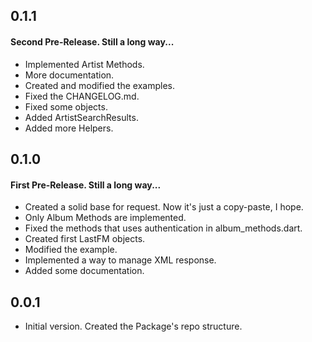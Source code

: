 ## 0.1.1
#### Second Pre-Release. Still a long way...

- Implemented Artist Methods.
- More documentation.
- Created and modified the examples.
- Fixed the CHANGELOG.md.
- Fixed some objects.
- Added ArtistSearchResults.
- Added more Helpers.

## 0.1.0
#### First Pre-Release. Still a long way...

- Created a solid base for request. Now it's just a copy-paste, I hope.
- Only Album Methods are implemented.
- Fixed the methods that uses authentication in album_methods.dart.
- Created first LastFM objects.
- Modified the example.
- Implemented a way to manage XML response.
- Added some documentation.

## 0.0.1

- Initial version. Created the Package's repo structure.
